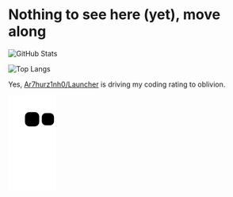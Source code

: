 # Nothing to see here (yet), move along

![GitHub Stats](https://github-readme-stats.vercel.app/api?username=Ar7hurz1nh0&show_icons=true&theme=dark&exclude_repo=Launcher)

![Top Langs](https://github-readme-stats.vercel.app/api/top-langs/?username=Ar7hurz1nh0&layout=compact&theme=dark&exclude_repo=Launcher)

Yes, [Ar7hurz1nh0/Launcher](https://github.com/Ar7hurz1nh0/Launcher) is driving my coding rating to oblivion.

![Snake](https://raw.githubusercontent.com/Ar7hurz1nh0/Ar7hurz1nh0/content/snake.svg)
<!--
  TODO: Make proper profile README
!-->
